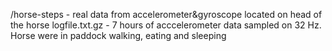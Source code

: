 /horse-steps - real data from accelerometer&gyroscope located on head of the horse 
logfile.txt.gz - 7 hours of acccelerometer data sampled on 32 Hz. Horse were in paddock walking, eating and sleeping
